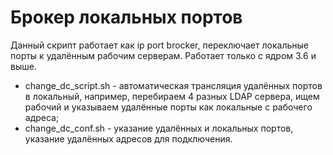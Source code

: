 ﻿# Брокер локальных портов
Данный скрипт работает как ip port brocker, переключает локальные порты к удалённым рабочим серверам.
Работает только с ядром 3.6 и выше.

* change_dc_script.sh - автоматическая трансляция удалённых портов в локальный, например, перебираем 4 разных LDAP сервера, ищем рабочий и указываем удалённые порты как локальные с рабочего адреса;
* change_dc_conf.sh - указание удалённых и локальных портов, указание удалённых адресов для подключения.